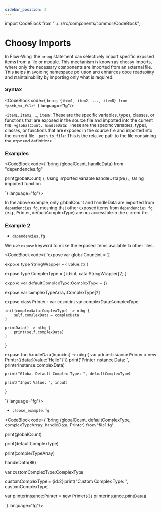 ```yaml
---
sidebar_position: 2
---
```

import CodeBlock from "../../src/components/common/CodeBlock";

# Choosy Imports


In Flow-Wing, the `bring` statement can selectively import specific exposed items from a file or module. This mechanism is known as choosy imports, where only the necessary components are imported from an external file. This helps in avoiding namespace pollution and enhances code readability and maintainability by importing only what is required.


### Syntax

<CodeBlock code={
`bring {item1, item2, ..., itemN} from "path_to_file"
`} language="fg"/>

-`item1`, `item2`, ..., `itemN`: These are the specific variables, types, classes, or functions that are exposed in the source file and imported into the current file.
+`globalCount, handleData`: These are the specific variables, types, classes, or functions that are exposed in the source file and imported into the current file.
-`path_to_file`: This is the relative path to the file containing the exposed definitions.


### Examples

<CodeBlock code={
`bring {globalCount, handleData} from "dependencies.fg"

print(globalCount) /; Using imported variable
handleData(99)     /; Using imported function

`} language="fg"/>


In the above example, only globalCount and handleData are imported from `dependencies.fg`, meaning that other exposed items from `dependencies.fg` (e.g., Printer, defaultComplexType) are not accessible in the current file.


### Example 2

- `dependencies.fg`

We use `expose` keyword to make the exposed items available to other files.

<CodeBlock code={
`expose var globalCount:int = 2

expose type StringWrapper = {
    value:str 
}

expose type ComplexType = {
    id:int,
    data:StringWrapper[2]
}

expose var defaultComplexType:ComplexType = {}

expose var complexTypeArray:ComplexType[2] 

expose class Printer {
    var count:int 
    var complexData:ComplexType  
  
    init(complexData:ComplexType) -> nthg {
        self.complexData = complexData 
    }

    printData() -> nthg {
        print(self.complexData)
    }
}

expose fun handleData(input:int) -> nthg {
    var printerInstance:Printer = new Printer({data:[{value:"Hello"}]})
    print("Printer Instance Data: ", printerInstance.complexData)

    print("Global Default Complex Type: ", defaultComplexType)

    print("Input Value: ", input)
}

`} language="fg"/>

- `choose_example.fg`

<CodeBlock code={
`bring {globalCount, defaultComplexType, complexTypeArray, handleData, Printer} from "file1.fg"

print(globalCount)

print(defaultComplexType)

print(complexTypeArray)

handleData(88)

var customComplexType:ComplexType  

customComplexType = {id:2}
print("Custom Complex Type: ", customComplexType)

var printerInstance:Printer = new Printer({})
printerInstance.printData()

`} language="fg"/>